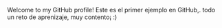 Welcome to my GitHub profile!
Este es el primer ejemplo en GitHub,. todo un reto de aprenizaje, muy contento¡ :)
